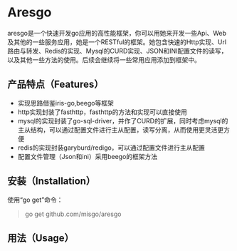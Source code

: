Aresgo
======
aresgo是一个快速开发go应用的高性能框架，你可以用她来开发一些Api、Web及其他的一些服务应用，她是一个RESTful的框架。她包含快速的Http实现、Url路由与转发、Redis的实现、Mysql的CURD实现、JSON和INI配置文件的读写，以及其他一些方法的使用。后续会继续将一些常用应用添加到框架中。


产品特点（Features）
-----------------

* 实现思路借鉴iris-go,beego等框架
* http实现封装了fasthttp，fasthttp的方法和实现可以直接使用
* mysql的实现封装了go-sql-driver，并作了CURD的扩展，同时考虑mysql的主从结构，可以通过配置文件进行主从配置，读写分离，从而使用更灵活更方便
* redis的实现封装garyburd/redigo，可以通过配置文件进行主从配置
* 配置文件管理（Json和ini）采用beego的框架方法

安装（Installation）
--------------------
使用“go get”命令：

>go get github.com/misgo/aresgo

用法（Usage）
-------------------


